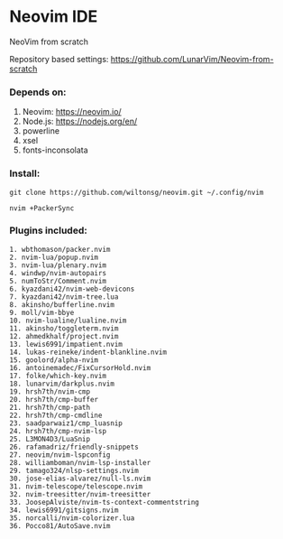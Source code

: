 # Neovim IDE

NeoVim from scratch

Repository based settings: https://github.com/LunarVim/Neovim-from-scratch

### Depends on:

1. Neovim: https://neovim.io/
2. Node.js: https://nodejs.org/en/
3. powerline
4. xsel
5. fonts-inconsolata

### Install:
```
git clone https://github.com/wiltonsg/neovim.git ~/.config/nvim
```
```
nvim +PackerSync
```
### Plugins included:

    1. wbthomason/packer.nvim
    2. nvim-lua/popup.nvim
    3. nvim-lua/plenary.nvim
    4. windwp/nvim-autopairs
    5. numToStr/Comment.nvim
    6. kyazdani42/nvim-web-devicons
    7. kyazdani42/nvim-tree.lua
    8. akinsho/bufferline.nvim
    9. moll/vim-bbye
    10. nvim-lualine/lualine.nvim
    11. akinsho/toggleterm.nvim
    12. ahmedkhalf/project.nvim
    13. lewis6991/impatient.nvim
    14. lukas-reineke/indent-blankline.nvim
    15. goolord/alpha-nvim
    16. antoinemadec/FixCursorHold.nvim
    17. folke/which-key.nvim
    18. lunarvim/darkplus.nvim
    19. hrsh7th/nvim-cmp
    20. hrsh7th/cmp-buffer
    21. hrsh7th/cmp-path
    22. hrsh7th/cmp-cmdline
    23. saadparwaiz1/cmp_luasnip
    24. hrsh7th/cmp-nvim-lsp
    25. L3MON4D3/LuaSnip
    26. rafamadriz/friendly-snippets
    27. neovim/nvim-lspconfig
    28. williamboman/nvim-lsp-installer
    29. tamago324/nlsp-settings.nvim
    30. jose-elias-alvarez/null-ls.nvim
    31. nvim-telescope/telescope.nvim
    32. nvim-treesitter/nvim-treesitter
    33. JoosepAlviste/nvim-ts-context-commentstring
    34. lewis6991/gitsigns.nvim
    35. norcalli/nvim-colorizer.lua
    36. Pocco81/AutoSave.nvim
